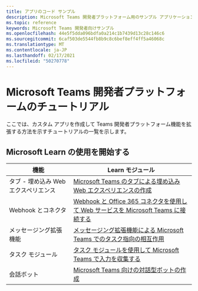 ```yaml
---
title: アプリのコード サンプル
description: Microsoft Teams 開発者プラットフォーム用のサンプル アプリケーションのリンクと説明
ms.topic: reference
keywords: Microsoft Teams 開発者向けサンプル
ms.openlocfilehash: 44e5f5dda096bdfa0a214c1b7439d13c28c146c6
ms.sourcegitcommit: 6caf503de5544fb8b9c8c6bef8eff4ff5a46068c
ms.translationtype: MT
ms.contentlocale: ja-JP
ms.lasthandoff: 02/17/2021
ms.locfileid: "50270778"
---
```

# <a name="tutorials-for-the-microsoft-teams-developer-platform"></a>Microsoft Teams 開発者プラットフォームのチュートリアル

ここでは、カスタム アプリを作成して Teams 開発者プラットフォーム機能を拡張する方法を示すチュートリアルの一覧を示します。

## <a name="getting-started-with-microsoft-learn"></a>Microsoft Learn の使用を開始する

| **機能**| **Learn モジュール**|
|--------|-------------|
| タブ - 埋め込み Web エクスペリエンス  |  [Microsoft Teams のタブによる埋め込み Web エクスペリエンスの作成](https://docs.microsoft.com/learn/modules/embedded-web-experiences/) |
| Webhook とコネクタ  |  [Webhook と Office 365 コネクタを使用して Web サービスを Microsoft Teams に接続する](https://docs.microsoft.com/learn/modules/msteams-webhooks-connectors/) |
|メッセージング拡張機能  | [メッセージング拡張機能による Microsoft Teams でのタスク指向の相互作用](https://docs.microsoft.com/learn/modules/msteams-messaging-extensions/)  |
| タスク モジュール |  [タスク モジュールを使用して Microsoft Teams で入力を収集する](https://docs.microsoft.com/learn/modules/msteams-task-modules/) |
| 会話ボット  | [Microsoft Teams 向けの対話型ボットの作成](https://docs.microsoft.com/learn/modules/msteams-conversation-bots/)  |


